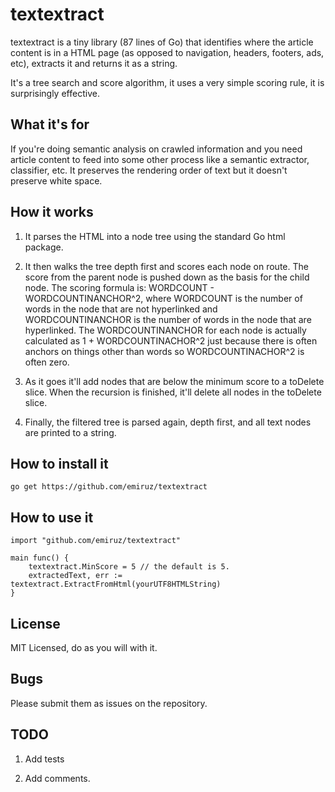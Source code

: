 # textextract

textextract is a tiny library (87 lines of Go) that identifies where the article content is in a HTML page (as opposed to navigation, headers, footers, ads, etc), extracts it and returns it as a string.

It's a tree search and score algorithm, it uses a very simple scoring rule, it is surprisingly effective.

## What it's for

If you're doing semantic analysis on crawled information and you need article content to feed into some other process like a semantic extractor, classifier, etc. It preserves the rendering order of text but it doesn't preserve white space.

## How it works

1. It parses the HTML into a node tree using the standard Go html package.

2. It then walks the tree depth first and scores each node on route. The score from the parent node is pushed down as the basis for the child node. The scoring formula is: WORDCOUNT - WORDCOUNTINANCHOR^2, where WORDCOUNT is the number of words in the node that are not hyperlinked and WORDCOUNTINANCHOR is the number of words in the node that are hyperlinked. The WORDCOUNTINANCHOR for each node is actually calculated as 1 + WORDCOUNTINACHOR^2 just because there is often anchors on things other than words so WORDCOUNTINACHOR^2 is often zero.

3. As it goes it'll add nodes that are below the minimum score to a toDelete slice. When the recursion is finished, it'll delete all nodes in the toDelete slice.

4. Finally, the filtered tree is parsed again, depth first, and all text nodes are printed to a string.

## How to install it

    go get https://github.com/emiruz/textextract

## How to use it

    import "github.com/emiruz/textextract"

    main func() {
    	textextract.MinScore = 5 // the default is 5.
        extractedText, err := textextract.ExtractFromHtml(yourUTF8HTMLString)
    }

## License

MIT Licensed, do as you will with it.

## Bugs

Please submit them as issues on the repository.

## TODO

1. Add tests

2. Add comments.
